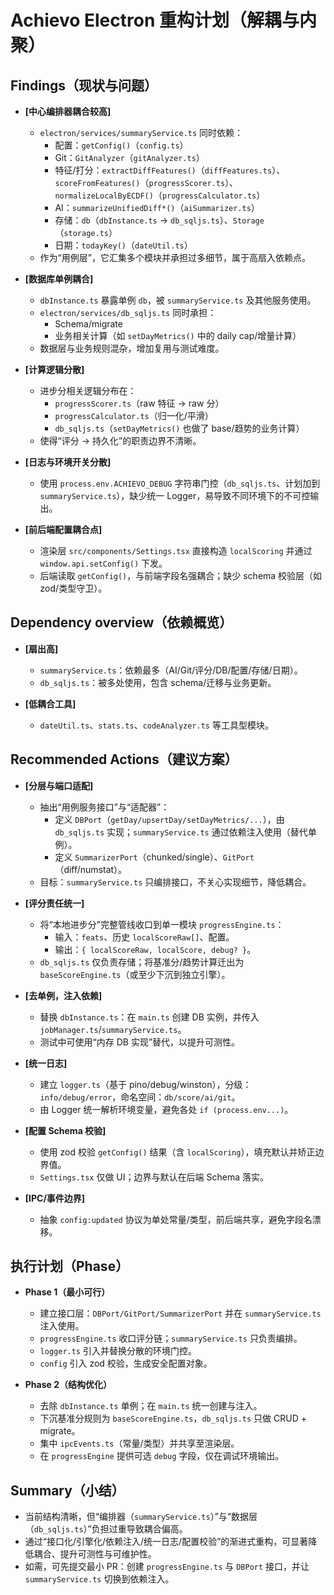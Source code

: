 # Achievo Electron 重构计划（解耦与内聚）

## Findings（现状与问题）

- **[中心编排器耦合较高]**
  - `electron/services/summaryService.ts` 同时依赖：
    - 配置：`getConfig()`（`config.ts`）
    - Git：`GitAnalyzer`（`gitAnalyzer.ts`）
    - 特征/打分：`extractDiffFeatures()`（`diffFeatures.ts`）、`scoreFromFeatures()`（`progressScorer.ts`）、`normalizeLocalByECDF()`（`progressCalculator.ts`）
    - AI：`summarizeUnifiedDiff*()`（`aiSummarizer.ts`）
    - 存储：`db`（`dbInstance.ts` -> `db_sqljs.ts`）、`Storage`（`storage.ts`）
    - 日期：`todayKey()`（`dateUtil.ts`）
  - 作为“用例层”，它汇集多个模块并承担过多细节，属于高扇入依赖点。

- **[数据库单例耦合]**
  - `dbInstance.ts` 暴露单例 `db`，被 `summaryService.ts` 及其他服务使用。
  - `electron/services/db_sqljs.ts` 同时承担：
    - Schema/migrate
    - 业务相关计算（如 `setDayMetrics()` 中的 daily cap/增量计算）
  - 数据层与业务规则混杂，增加复用与测试难度。

- **[计算逻辑分散]**
  - 进步分相关逻辑分布在：
    - `progressScorer.ts`（raw 特征 -> raw 分）
    - `progressCalculator.ts`（归一化/平滑）
    - `db_sqljs.ts`（`setDayMetrics()` 也做了 base/趋势的业务计算）
  - 使得“评分 → 持久化”的职责边界不清晰。

- **[日志与环境开关分散]**
  - 使用 `process.env.ACHIEVO_DEBUG` 字符串门控（`db_sqljs.ts`、计划加到 `summaryService.ts`），缺少统一 Logger，易导致不同环境下的不可控输出。

- **[前后端配置耦合点]**
  - 渲染层 `src/components/Settings.tsx` 直接构造 `localScoring` 并通过 `window.api.setConfig()` 下发。
  - 后端读取 `getConfig()`，与前端字段名强耦合；缺少 schema 校验层（如 zod/类型守卫）。

## Dependency overview（依赖概览）

- **[扇出高]**
  - `summaryService.ts`：依赖最多（AI/Git/评分/DB/配置/存储/日期）。
  - `db_sqljs.ts`：被多处使用，包含 schema/迁移与业务更新。

- **[低耦合工具]**
  - `dateUtil.ts`、`stats.ts`、`codeAnalyzer.ts` 等工具型模块。

## Recommended Actions（建议方案）

- **[分层与端口适配]**
  - 抽出“用例服务接口”与“适配器”：
    - 定义 `DBPort`（`getDay/upsertDay/setDayMetrics/...`），由 `db_sqljs.ts` 实现；`summaryService.ts` 通过依赖注入使用（替代单例）。
    - 定义 `SummarizerPort`（chunked/single）、`GitPort`（diff/numstat）。
  - 目标：`summaryService.ts` 只编排接口，不关心实现细节，降低耦合。

- **[评分责任统一]**
  - 将“本地进步分”完整管线收口到单一模块 `progressEngine.ts`：
    - 输入：`feats`、历史 `localScoreRaw[]`、配置。
    - 输出：`{ localScoreRaw, localScore, debug? }`。
  - `db_sqljs.ts` 仅负责存储；将基准分/趋势计算迁出为 `baseScoreEngine.ts`（或至少下沉到独立引擎）。

- **[去单例，注入依赖]**
  - 替换 `dbInstance.ts`：在 `main.ts` 创建 DB 实例，并传入 `jobManager.ts`/`summaryService.ts`。
  - 测试中可使用“内存 DB 实现”替代，以提升可测性。

- **[统一日志]**
  - 建立 `logger.ts`（基于 pino/debug/winston），分级：`info/debug/error`，命名空间：`db/score/ai/git`。
  - 由 Logger 统一解析环境变量，避免各处 `if (process.env...)`。

- **[配置 Schema 校验]**
  - 使用 zod 校验 `getConfig()` 结果（含 `localScoring`），填充默认并矫正边界值。
  - `Settings.tsx` 仅做 UI；边界与默认在后端 Schema 落实。

- **[IPC/事件边界]**
  - 抽象 `config:updated` 协议为单处常量/类型，前后端共享，避免字段名漂移。

## 执行计划（Phase）

- **Phase 1（最小可行）**
  - 建立接口层：`DBPort/GitPort/SummarizerPort` 并在 `summaryService.ts` 注入使用。
  - `progressEngine.ts` 收口评分链；`summaryService.ts` 只负责编排。
  - `logger.ts` 引入并替换分散的环境门控。
  - `config` 引入 zod 校验，生成安全配置对象。

- **Phase 2（结构优化）**
  - 去除 `dbInstance.ts` 单例；在 `main.ts` 统一创建与注入。
  - 下沉基准分规则为 `baseScoreEngine.ts`，`db_sqljs.ts` 只做 CRUD + migrate。
  - 集中 `ipcEvents.ts`（常量/类型）并共享至渲染层。
  - 在 `progressEngine` 提供可选 `debug` 字段，仅在调试环境输出。

## Summary（小结）

- 当前结构清晰，但“编排器（`summaryService.ts`）”与“数据层（`db_sqljs.ts`）”负担过重导致耦合偏高。
- 通过“接口化/引擎化/依赖注入/统一日志/配置校验”的渐进式重构，可显著降低耦合、提升可测性与可维护性。
- 如需，可先提交最小 PR：创建 `progressEngine.ts` 与 `DBPort` 接口，并让 `summaryService.ts` 切换到依赖注入。
